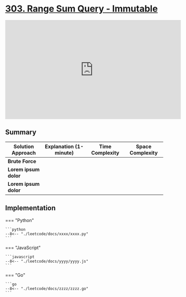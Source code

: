 # [303. Range Sum Query - Immutable](https://leetcode.com/problems/range-sum-query-immutable/description/)

<iframe width="560" height="315" src="https://www.youtube.com/embed/2pndAmo_sMA?si=BbM70FBLpe64_Vmu" title="YouTube video player" frameborder="0" allow="accelerometer; autoplay; clipboard-write; encrypted-media; gyroscope; picture-in-picture; web-share" referrerpolicy="strict-origin-when-cross-origin" allowfullscreen></iframe>

## Summary

| **Solution Approach** | **Explanation (1-minute)** | **Time Complexity** | **Space Complexity** |
| --------------------- | -------------------------- | ------------------- | -------------------- |
| **Brute Force**       |                            |                     |                      |
| **Lorem ipsum dolor** |                            |                     |                      |
| **Lorem ipsum dolor** |                            |                     |                      |


## Implementation

=== "Python"

    ```python
    --8<-- "./leetcode/docs/xxxx/xxxx.py"
    ```

=== "JavaScript"

    ```javascript
    --8<-- "./leetcode/docs/yyyy/yyyy.js"
    ```

=== "Go"

    ```go
    --8<-- "./leetcode/docs/zzzz/zzzz.go"
    ```
